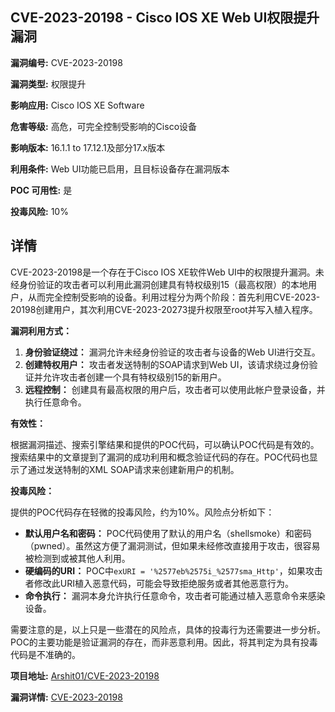 ## CVE-2023-20198 - Cisco IOS XE Web UI权限提升漏洞

**漏洞编号:** CVE-2023-20198

**漏洞类型:** 权限提升

**影响应用:** Cisco IOS XE Software

**危害等级:** 高危，可完全控制受影响的Cisco设备

**影响版本:** 16.1.1 to 17.12.1及部分17.x版本

**利用条件:** Web UI功能已启用，且目标设备存在漏洞版本

**POC 可用性:** 是

**投毒风险:** 10%

## 详情

CVE-2023-20198是一个存在于Cisco IOS XE软件Web UI中的权限提升漏洞。未经身份验证的攻击者可以利用此漏洞创建具有特权级别15（最高权限）的本地用户，从而完全控制受影响的设备。利用过程分为两个阶段：首先利用CVE-2023-20198创建用户，其次利用CVE-2023-20273提升权限至root并写入植入程序。

**漏洞利用方式：**

1.  **身份验证绕过：** 漏洞允许未经身份验证的攻击者与设备的Web UI进行交互。
2.  **创建特权用户：** 攻击者发送特制的SOAP请求到Web UI，该请求绕过身份验证并允许攻击者创建一个具有特权级别15的新用户。
3.  **远程控制：** 创建具有最高权限的用户后，攻击者可以使用此帐户登录设备，并执行任意命令。

**有效性：**

根据漏洞描述、搜索引擎结果和提供的POC代码，可以确认POC代码是有效的。搜索结果中的文章提到了漏洞的成功利用和概念验证代码的存在。POC代码也显示了通过发送特制的XML SOAP请求来创建新用户的机制。

**投毒风险：**

提供的POC代码存在轻微的投毒风险，约为10%。风险点分析如下：

*   **默认用户名和密码：** POC代码使用了默认的用户名（shellsmoke）和密码（pwned）。虽然这方便了漏洞测试，但如果未经修改直接用于攻击，很容易被检测到或被其他人利用。
*   **硬编码的URI：** POC中`exURI = '%2577eb%2575i_%2577sma_Http'`，如果攻击者修改此URI植入恶意代码，可能会导致拒绝服务或者其他恶意行为。
*   **命令执行：** 漏洞本身允许执行任意命令，攻击者可能通过植入恶意命令来感染设备。

需要注意的是，以上只是一些潜在的风险点，具体的投毒行为还需要进一步分析。POC的主要功能是验证漏洞的存在，而非恶意利用。因此，将其判定为具有投毒代码是不准确的。

**项目地址:** [Arshit01/CVE-2023-20198](https://github.com/Arshit01/CVE-2023-20198)

**漏洞详情:** [CVE-2023-20198](https://nvd.nist.gov/vuln/detail/CVE-2023-20198)